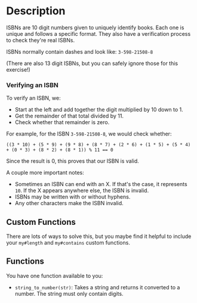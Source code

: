 # Description

ISBNs are 10 digit numbers given to uniquely identify books.
Each one is unique and follows a specific format.
They also have a verification process to check they're real ISBNs.

ISBNs normally contain dashes and look like: `3-598-21508-8`

(There are also 13 digit ISBNs, but you can safely ignore those for this exercise!)

### Verifying an ISBN

To verify an ISBN, we:

- Start at the left and add together the digit multiplied by 10 down to 1.
- Get the remainder of that total divided by 11.
- Check whether that remainder is zero.

For example, for the ISBN `3-598-21508-8`, we would check whether:

```jikiscript
((3 * 10) + (5 * 9) + (9 * 8) + (8 * 7) + (2 * 6) + (1 * 5) + (5 * 4) + (0 * 3) + (8 * 2) + (8 * 1)) % 11 == 0
```

Since the result is 0, this proves that our ISBN is valid.

A couple more important notes:

- Sometimes an ISBN can end with an X. If that's the case, it represents `10`. If the X appears anywhere else, the ISBN is invalid.
- ISBNs may be written with or without hyphens.
- Any other characters make the ISBN invalid.

## Custom Functions

There are lots of ways to solve this, but you maybe find it helpful to include your `my#length` and `my#contains` custom functions.

## Functions

You have one function available to you:

- `string_to_number(str)`: Takes a string and returns it converted to a number. The string must only contain digits.
